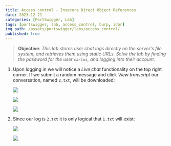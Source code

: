 ```yaml
---
title: Access control - Insecure Direct Object References
date: 2023-12-21
categories: [PortSwigger, Lab]
tags: [portswigger, lab, access_control, burp, idor]
img_path: /assets/portswigger/labs/access_control/
published: true
---
```


> **Objective**: _This lab stores user chat logs directly on the server's file system, and retrieves them using static URLs. Solve the lab by finding the password for the user `carlos`, and logging into their account._

1. Upon logging in we will notice a *Live chat* functionality on the top right corner. If we submit a random message and click *View transcript* our conversation, named `2.txt`, will be downloaded:

    ![](lab4_live_chat.png)

    ![](lab4_transcript.png)

    ![](lab4_transcript_burp.png)

2. Since our log is `2.txt` it is only logical that `1.txt` will exist:

    ![](lab4_transcript_carlos_burp.png)

    ![](lab4_solved.png)